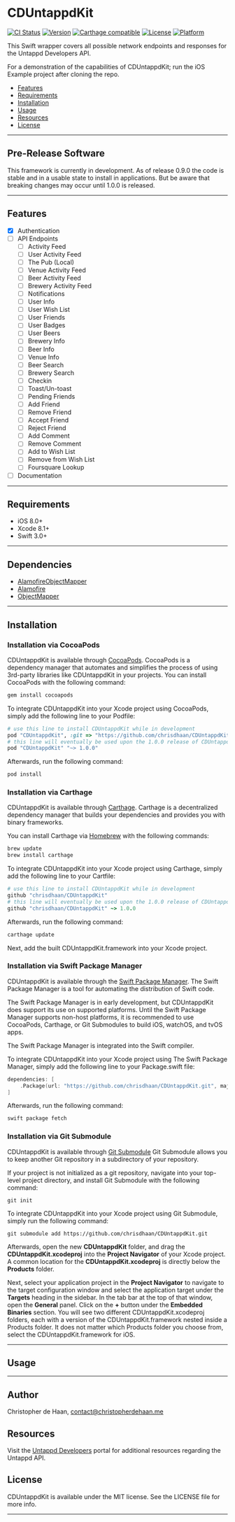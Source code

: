 # CDUntappdKit

[![CI Status](http://img.shields.io/travis/chrisdhaan/CDUntappdKit.svg?style=flat)](https://travis-ci.org/chrisdhaan/CDUntappdKit)
[![Version](https://img.shields.io/cocoapods/v/CDUntappdKit.svg?style=flat)](http://cocoapods.org/pods/CDUntappdKit)
[![Carthage compatible](https://img.shields.io/badge/Carthage-compatible-4BC51D.svg?style=flat)](https://github.com/Carthage/Carthage)
[![License](https://img.shields.io/cocoapods/l/CDUntappdKit.svg?style=flat)](http://cocoapods.org/pods/CDUntappdKit)
[![Platform](https://img.shields.io/cocoapods/p/CDUntappdKit.svg?style=flat)](http://cocoapods.org/pods/CDUntappdKit)

This Swift wrapper covers all possible network endpoints and responses for the Untappd Developers API.

For a demonstration of the capabilities of CDUntappdKit; run the iOS Example project after cloning the repo.

- [Features](#features)
- [Requirements](#requirements)
- [Installation](#installation)
- [Usage](#usage)
- [Resources](#resources)
- [License](#license)

---

## Pre-Release Software

This framework is currently in development. As of release 0.9.0 the code is stable and in a usable state to install in applications. But be aware that breaking changes may occur until 1.0.0 is released.

---

## Features

- [x] Authentication
- [ ] API Endpoints
  - [ ] Activity Feed
  - [ ] User Activity Feed
  - [ ] The Pub (Local)
  - [ ] Venue Activity Feed
  - [ ] Beer Activity Feed
  - [ ] Brewery Activity Feed
  - [ ] Notifications
  - [ ] User Info
  - [ ] User Wish List
  - [ ] User Friends
  - [ ] User Badges
  - [ ] User Beers
  - [ ] Brewery Info
  - [ ] Beer Info
  - [ ] Venue Info
  - [ ] Beer Search
  - [ ] Brewery Search
  - [ ] Checkin
  - [ ] Toast/Un-toast
  - [ ] Pending Friends
  - [ ] Add Friend
  - [ ] Remove Friend
  - [ ] Accept Friend
  - [ ] Reject Friend
  - [ ] Add Comment
  - [ ] Remove Comment
  - [ ] Add to Wish List
  - [ ] Remove from Wish List
  - [ ] Foursquare Lookup
- [ ] Documentation

---

## Requirements

- iOS 8.0+
- Xcode 8.1+
- Swift 3.0+

---

## Dependencies

- [AlamofireObjectMapper](https://github.com/tristanhimmelman/AlamofireObjectMapper)
- [Alamofire](https://github.com/Alamofire/Alamofire)
- [ObjectMapper](https://github.com/Hearst-DD/ObjectMapper)

---

## Installation

### Installation via CocoaPods

CDUntappdKit is available through [CocoaPods](http://cocoapods.org). CocoaPods is a dependency manager that automates and simplifies the process of using 3rd-party libraries like CDUntappdKit in your projects. You can install CocoaPods with the following command:

```ruby
gem install cocoapods
```

To integrate CDUntappdKit into your Xcode project using CocoaPods, simply add the following line to your Podfile:

```ruby
# use this line to install CDUntappdKit while in development
pod "CDUntappdKit", :git => "https://github.com/chrisdhaan/CDUntappdKit"
# this line will eventually be used upon the 1.0.0 release of CDUntappdKit and can be disregarded for now
pod "CDUntappdKit" "~> 1.0.0"
```

Afterwards, run the following command:

```ruby
pod install
```

### Installation via Carthage

CDUntappdKit is available through [Carthage](https://github.com/Carthage/Carthage). Carthage is a decentralized dependency manager that builds your dependencies and provides you with binary frameworks.

You can install Carthage via [Homebrew](http://brew.sh) with the following commands:

```ruby
brew update
brew install carthage
```

To integrate CDUntappdKit into your Xcode project using Carthage, simply add the following line to your Cartfile:

```ruby
# use this line to install CDUntappdKit while in development
github "chrisdhaan/CDUntappdKit"
# this line will eventually be used upon the 1.0.0 release of CDUntappdKit and can be disregarded for now
github "chrisdhaan/CDUntappdKit" ~> 1.0.0
```

Afterwards, run the following command:

```ruby
carthage update
```

Next, add the built CDUntappdKit.framework into your Xcode project.

### Installation via Swift Package Manager

CDUntappdKit is available through the [Swift Package Manager](https://swift.org/package-manager). The Swift Package Manager is a tool for automating the distribution of Swift code.

The Swift Package Manager is in early development, but CDUntappdKit does support its use on supported platforms. Until the Swift Package Manager supports non-host platforms, it is recommended to use CocoaPods, Carthage, or Git Submodules to build iOS, watchOS, and tvOS apps.

The Swift Package Manager is integrated into the Swift compiler.

To integrate CDUntappdKit into your Xcode project using The Swift Package Manager, simply add the following line to your Package.swift file:

```swift
dependencies: [
    .Package(url: "https://github.com/chrisdhaan/CDUntappdKit.git", majorVersion: 1)
]
```

Afterwards, run the following command:

```ruby
swift package fetch
```

### Installation via Git Submodule

CDUntappdKit is available through [Git Submodule](https://git-scm.com/docs/git-submodule) Git Submodule allows you to keep another Git repository in a subdirectory of your repository.

If your project is not initialized as a git repository, navigate into your top-level project directory, and install Git Submodule with the following command:

```git
git init
```

To integrate CDUntappdKit into your Xcode project using Git Submodule, simply run the following command:

```git
git submodule add https://github.com/chrisdhaan/CDUntappdKit.git
```

Afterwards, open the new **CDUntappdKit** folder, and drag the **CDUntappdKit.xcodeproj** into the **Project Navigator** of your Xcode project. A common location for the **CDUntappdKit.xcodeproj** is directly below the **Products** folder.

Next, select your application project in the **Project Navigator** to navigate to the target configuration window and select the application target under the **Targets** heading in the sidebar. In the tab bar at the top of that window, open the **General** panel. Click on the **+** button under the **Embedded Binaries** section. You will see two different CDUntappdKit.xcodeproj folders, each with a version of the CDUntappdKit.framework nested inside a Products folder. It does not matter which Products folder you choose from, select the CDUntappdKit.framework for iOS.

---

## Usage

---

## Author

Christopher de Haan, contact@christopherdehaan.me

## Resources

Visit the [Untappd Developers](https://untappd.com/api/docs) portal for additional resources regarding the Untappd API.

## License

CDUntappdKit is available under the MIT license. See the LICENSE file for more info.

---
